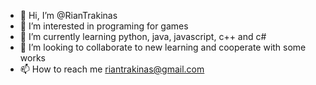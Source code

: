 - 👋 Hi, I’m @RianTrakinas
- 👀 I’m interested in programing for games
- 🌱 I’m currently learning python, java, javascript, c++ and c# 
- 💞️ I’m looking to collaborate to new learning and cooperate with some works
- 📫 How to reach me riantrakinas@gmail.com

<!---
RianTrakinas/RianTrakinas is a ✨ special ✨ repository because its `README.md` (this file) appears on your GitHub profile.
You can click the Preview link to take a look at your changes.
--->
